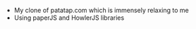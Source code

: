 

- My clone of patatap.com which is immensely relaxing to me
- Using paperJS and HowlerJS libraries